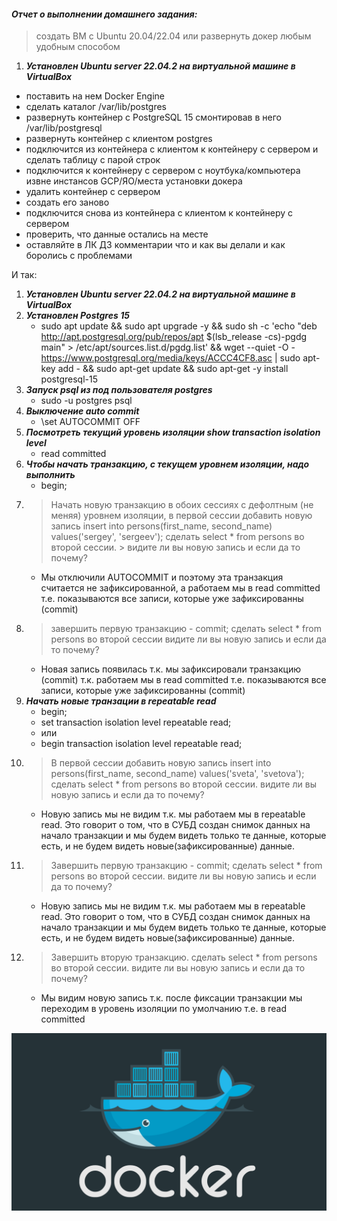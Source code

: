 #### *Отчет о выполнении домашнего задания:*

> создать ВМ с Ubuntu 20.04/22.04 или развернуть докер любым удобным способом
1. **_Установлен Ubuntu server 22.04.2 на виртуальной машине в VirtualBox_**  


* поставить на нем Docker Engine
* сделать каталог /var/lib/postgres
* развернуть контейнер с PostgreSQL 15 смонтировав в него /var/lib/postgresql
* развернуть контейнер с клиентом postgres
* подключится из контейнера с клиентом к контейнеру с сервером и сделать
таблицу с парой строк
* подключится к контейнеру с сервером с ноутбука/компьютера извне инстансов GCP/ЯО/места установки докера
* удалить контейнер с сервером
* создать его заново
* подключится снова из контейнера с клиентом к контейнеру с сервером
* проверить, что данные остались на месте
* оставляйте в ЛК ДЗ комментарии что и как вы делали и как боролись с проблемами

И так:
1. **_Установлен Ubuntu server 22.04.2 на виртуальной машине в VirtualBox_**  
1. **_Установлен Postgres 15_**  
    * sudo apt update && sudo apt upgrade -y && sudo sh -c 'echo "deb http://apt.postgresql.org/pub/repos/apt $(lsb_release -cs)-pgdg main" > /etc/apt/sources.list.d/pgdg.list' && wget --quiet -O - https://www.postgresql.org/media/keys/ACCC4CF8.asc | sudo apt-key add - && sudo apt-get update && sudo apt-get -y install postgresql-15
1. **_Запуск psql из под пользователя postgres_**  
    * sudo -u postgres psql
1. **_Выключение auto commit_**  
    * \set AUTOCOMMIT OFF
1. **_Посмотреть текущий уровень изоляции show transaction isolation level_**  
    * read committed
1. **_Чтобы начать транзакцию, с текущем уровнем изоляции, надо выполнить_**  
    * begin;
1. > Начать новую транзакцию в обоих сессиях с дефолтным (не меняя) уровнем изоляции, в первой сессии добавить новую запись insert into persons(first_name, second_name) values('sergey', 'sergeev'); сделать select * from persons во второй сессии. > видите ли вы новую запись и если да то почему?  
    * Мы отключили AUTOCOMMIT и поэтому эта транзакция считается не зафиксированной, а работаем мы в read committed т.е. показываются все записи, которые уже зафиксированны (commit)
1. > завершить первую транзакцию - commit; сделать select * from persons во второй сессии видите ли вы новую запись и если да то почему? 
    * Новая запись появилась т.к. мы зафиксировали транзакцию (commit) т.к. работаем мы в read committed т.е. показываются все записи, которые уже зафиксированны (commit)
1. **_Начать новые транзации в repeatable read_**  
    * begin;
    * set transaction isolation level repeatable read;
    * или
    * begin transaction isolation level repeatable read;
1. > В первой сессии добавить новую запись insert into persons(first_name, second_name) values('sveta', 'svetova'); сделать select * from persons во второй сессии. видите ли вы новую запись и если да то почему?  
    * Новую запись мы не видим т.к. мы работаем мы в repeatable read. Это говорит о том, что в СУБД создан снимок данных на начало транзакции и мы будем видеть только те данные, которые есть, и не будем видеть новые(зафиксированные) данные. 
1. > Завершить первую транзакцию - commit; сделать select * from persons во второй сессии. видите ли вы новую запись и если да то почему?
    * Новую запись мы не видим т.к. мы работаем мы в repeatable read. Это говорит о том, что в СУБД создан снимок данных на начало транзакции и мы будем видеть только те данные, которые есть, и не будем видеть новые(зафиксированные) данные. 
1. > Завершить вторую транзакцию. сделать select * from persons во второй сессии. видите ли вы новую запись и если да то почему? 
    * Мы видим новую запись т.к. после фиксации транзакции мы переходим в уровень изоляции по умолчанию т.е. в read committed
    
<kbd>
  <img src="Docker-dark.jpg" />
</kbd>
